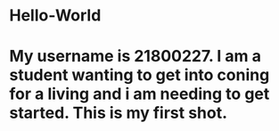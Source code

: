 # Hello-World
# My username is 21800227. I am a student wanting to get into coning for a living and i am needing to get started. This is my first shot.
